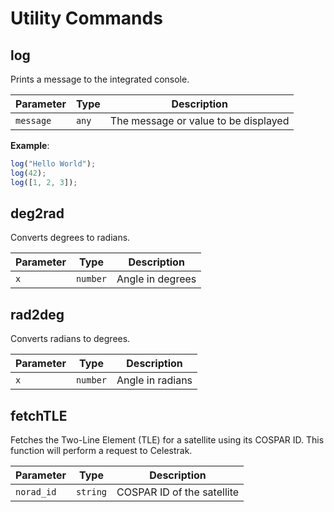 # Utility Commands

## log

Prints a message to the integrated console.

| Parameter | Type     | Description                           |
|-----------|----------|---------------------------------------|
| `message` | `any`    | The message or value to be displayed  |

**Example**:
```js
log("Hello World");
log(42);
log([1, 2, 3]);
```

## deg2rad

 Converts degrees to radians.

 | Parameter | Type     | Description         |
 |-----------|----------|---------------------|
 | `x`       | `number` | Angle in degrees    |

 ## rad2deg

 Converts radians to degrees.

 | Parameter | Type     | Description         |
 |-----------|----------|---------------------|
 | `x`       | `number` | Angle in radians    |

 ## fetchTLE

 Fetches the Two-Line Element (TLE) for a satellite using its COSPAR ID. This
function will perform a request to Celestrak.

 | Parameter   | Type     | Description                    |
 |-------------|----------|--------------------------------|
 | `norad_id`  | `string` | COSPAR ID of the satellite     |
